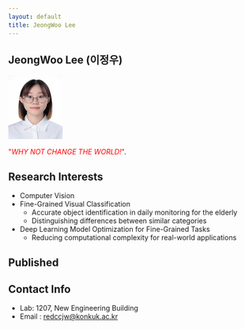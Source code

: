 ```yaml
---
layout: default
title: JeongWoo Lee
---
```


## JeongWoo Lee (이정우)
<img src="/assets/img/profile/profile_LeeJeongWoo.jpg" width="110px" height="130px" title="profile">

<span style="color:red"> "*WHY NOT CHANGE THE WORLD!*"</span>.


## Research Interests
* Computer Vision
* Fine-Grained Visual Classification
  * Accurate object identification in daily monitoring for the elderly
  * Distinguishing differences between similar categories
* Deep Learning Model Optimization for Fine-Grained Tasks
  * Reducing computational complexity for real-world applications

## Published

## Contact Info
* Lab: 1207, New Engineering Building
* Email : <redccjw@konkuk.ac.kr>
